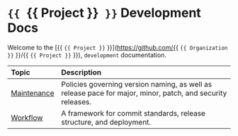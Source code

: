 # `{{ `{{ Project }}` }}` Development Docs

Welcome to the [{{ `{{ Project }}` }}](https://github.com/{{ `{{ Organization }}` }}/{{ `{{ Project }}` }}), `development` documentation.

| Topic                         | Description                                                                                                |
| :---------------------------- | :--------------------------------------------------------------------------------------------------------- |
| [Maintenance](maintenance.md) | Policies governing version naming, as well as release pace for major, minor, patch, and security releases. |
| [Workflow](workflow.md)       | A framework for commit standards, release structure, and deployment.                                       |
